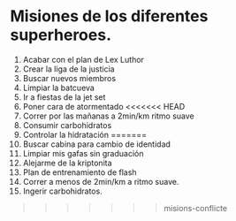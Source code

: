 # Misiones de los diferentes superheroes.

1. Acabar con el plan de Lex Luthor
2. Crear la liga de la justicia
3. Buscar nuevos miembros
4. Limpiar la batcueva
5. Ir a fiestas de la jet set
6. Poner cara de atormentado
<<<<<<< HEAD
7. Correr por las mañanas a 2min/km ritmo suave
8. Consumir carbohidratos
9. Controlar la hidratación
=======
7. Buscar cabina para cambio de identidad
8. Limpiar mis gafas sin graduación
9. Alejarme de la kriptonita
10. Plan de entrenamiento de flash
11. Correr a menos de 2min/km a ritmo suave.
12. Ingerir carbohidratos.
>>>>>>> misions-conflicte
